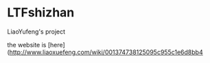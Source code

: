 LTFshizhan
==========

LiaoYufeng's project

the website is [here](http://www.liaoxuefeng.com/wiki/001374738125095c955c1e6d8bb4